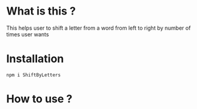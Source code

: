 # What is this ?

This helps user to shift a letter from a word from left to right by number of times user wants

# Installation

` npm i ShiftByLetters `

# How to use ?
